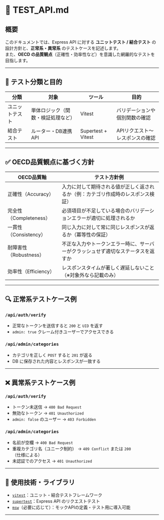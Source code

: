# 🧪 TEST_API.md

## 概要

このドキュメントでは、Express API に対する **ユニットテスト / 結合テスト** の設計方針と、**正常系・異常系** のテストケースを記述します。  
また、**OECD の品質観点**（正確性・効率性など）を意識した網羅的なテストを目指します。

---

## 🧩 テスト分類と目的

| 分類           | 対象                                | ツール              | 目的                                     |
|----------------|-------------------------------------|---------------------|------------------------------------------|
| ユニットテスト | 単体ロジック（関数・検証処理など） | Vitest              | バリデーションや個別関数の確認           |
| 結合テスト     | ルーター・DB連携API                 | Supertest + Vitest  | APIリクエスト～レスポンスの確認         |

---

## ✅ OECD品質観点に基づく方針

| OECD品質軸               | テスト方針例                                                                 |
|--------------------------|------------------------------------------------------------------------------|
| 正確性（Accuracy）       | 入力に対して期待される値が正しく返されるか（例：カテゴリ作成時のレスポンス検証） |
| 完全性（Completeness）   | 必須項目が不足している場合のバリデーションエラーが適切に処理されるか             |
| 一貫性（Consistency）     | 同じ入力に対して常に同じレスポンスが返るか（冪等性の保証）                     |
| 耐障害性（Robustness）    | 不正な入力やトークンエラー時に、サーバーがクラッシュせず適切なステータスを返すか |
| 効率性（Efficiency）     | レスポンスタイムが著しく遅延しないこと（※対象外なら記載のみ）                 |

---

## 🔍 正常系テストケース例

### `/api/auth/verify`

- 正常なトークンを送信すると `200` と `UID` を返す  
- `admin: true` クレーム付きユーザーでアクセスできる

### `/api/admin/categories`

- カテゴリを正しく `POST` すると `201` が返る  
- DB に保存された内容とレスポンスが一致する

---

## ❌ 異常系テストケース例

### `/api/auth/verify`

- トークン未送信 → `400 Bad Request`  
- 無効なトークン → `401 Unauthorized`  
- `admin: false` のユーザー → `403 Forbidden`

### `/api/admin/categories`

- 名前が空欄 → `400 Bad Request`  
- 重複カテゴリ名（ユニーク制約） → `409 Conflict` または `200`（仕様による）  
- 未認証でのアクセス → `401 Unauthorized`

---

## 🔧 使用技術・ライブラリ

- [`vitest`](https://vitest.dev/)：ユニット・結合テストフレームワーク  
- [`supertest`](https://github.com/visionmedia/supertest)：Express API のリクエストテスト  
- [`msw`](https://mswjs.io/)（必要に応じて）：モックAPIの定義・テスト用に導入可能

---


